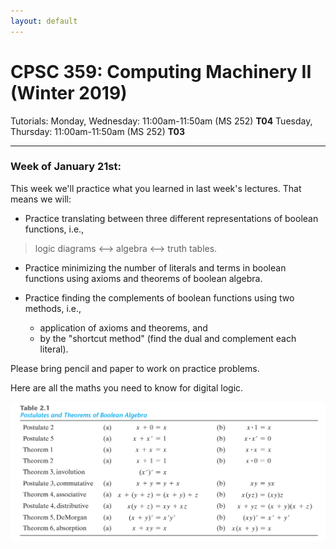 ```yaml
---
layout: default
---
```


# CPSC 359: Computing Machinery II (Winter 2019)

Tutorials:
Monday, Wednesday: 11:00am-11:50am (MS 252) **T04**
Tuesday, Thursday: 11:00am-11:50am (MS 252) **T03**


----

### Week of January 21st:
This week we'll practice what you learned in last week's lectures. That means we will:

- Practice translating between three different representations of boolean functions, i.e.,
 > logic diagrams <--> algebra <--> truth tables.

- Practice minimizing the number of literals and terms in boolean functions using axioms and theorems of boolean algebra.

- Practice finding the complements of boolean functions using two methods, i.e.,
  * application of axioms and theorems, and
  * by the "shortcut method" (find the dual and complement each literal).

Please bring pencil and paper to work on practice problems.

Here are all the maths you need to know for digital logic.

![complex mathematics](/_data/postulates_theorems.png "complex mathematics")
